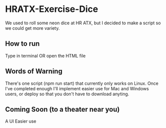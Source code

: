 # HRATX-Exercise-Dice
We used to roll some neon dice at HR ATX, but I decided to make a script so we could get more variety.

## How to run
Type <npm run exercise> in terminal OR open the HTML file

## Words of Warning
There's one script (npm run start) that currently only works on Linux. Once I've completed enough I'll implement easier use for Mac and Windows users, or deploy so that you don't have to download anyting.

## Coming Soon (to a theater near you)
A UI
Easier use